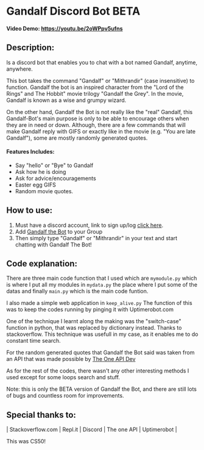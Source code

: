# Gandalf Discord Bot BETA

#### Video Demo: https://youtu.be/2oWPpv5ufns

## Description:

Is a discord bot that enables you to chat with a bot named Gandalf, anytime, anywhere.

This bot takes the command "Gandalf" or "Mithrandir" (case insensitive) to function.  Gandalf the bot is an inspired character from the "Lord of the Rings" and The Hobbit" movie trilogy "Gandalf the Grey". In the movie, Gandalf is known as a wise and grumpy wizard.

On the other hand, Gandalf the Bot is not really like the "real" Gandalf, this Gandalf-Bot's main purpose is only to be able to encourage others when they are in need or down. Although, there are a few commands that will make Gandalf reply with GIFS or exactly like in the movie (e.g. "You are late Gandalf"), some are mostly randomly generated quotes.

#### Features Includes:

- Say "hello" or "Bye" to Gandalf
- Ask how he is doing
- Ask for advice/encouragements
- Easter egg GIFS
- Random movie quotes.


## How to use:

1. Must have a discord account, link to sign up/log [click here](https://discord.com/).
2. Add [Gandalf the Bot](https://discord.com/api/oauth2/authorize?client_id=811802809829294151&permissions=201849920&scope=bot) to your Group
3. Then simply type "Gandalf" or "Mithrandir" in your text and start chatting with Gandalf The Bot!


## Code explanation:

There are three main code function that I used which are
` mymodule.py ` which is where I put all my modules in
` mydata.py ` the place where I put some of the datas
and finally ` main.py ` which is the main code funtion.

I also made a simple web application in ` keep_alive.py ` The function of this was to keep the codes running by pinging it with Uptimerobot.com

One of the technique I learnt along the making was the "switch-case" function in python, that was replaced by dictionary instead. Thanks to stackoverflow.
This technique was usefull in my case, as it enables me to do constant time search.

For the random generated quotes that Gandalf the Bot said was taken from an API that was made possible by [The One API Dev](https://the-one-api.dev/account )

As for the rest of the codes, there wasn't any other interesting methods I used except for some loops search and stuff.

Note: this is only the BETA version of Gandalf the Bot, and there are still lots of bugs and countless room for improvements.


## Special thanks to:

| Stackoverflow.com | Repl.it | Discord | The one API | Uptimerobot |


This was CS50!
